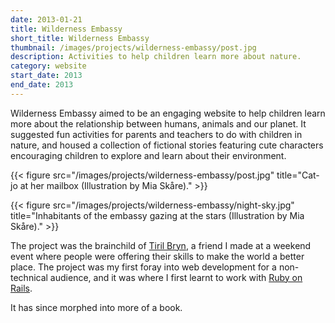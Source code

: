 ```yaml
---
date: 2013-01-21
title: Wilderness Embassy
short_title: Wilderness Embassy
thumbnail: /images/projects/wilderness-embassy/post.jpg
description: Activities to help children learn more about nature.
category: website
start_date: 2013
end_date: 2013
---
```


Wilderness Embassy aimed to be an engaging website to help children
learn more about the relationship between humans, animals and our
planet. It suggested fun activities for parents and teachers to do
with children in nature, and housed a collection of fictional stories
featuring cute characters encouraging children to explore and learn
about their environment.

{{< figure src="/images/projects/wilderness-embassy/post.jpg" title="Cat-jo at her mailbox (Illustration by Mia Skåre)." >}}

{{< figure src="/images/projects/wilderness-embassy/night-sky.jpg"  title="Inhabitants of the embassy gazing at the stars (Illustration by Mia Skåre)." >}}

The project was the brainchild of [Tiril
Bryn](https://www.facebook.com/tiril.bryn), a friend I made at a
weekend event where people were offering their skills to make the
world a better place. The project was my first foray into web
development for a non-technical audience, and it was where I first
learnt to work with [Ruby on Rails](http://rubyonrails.org).

It has since morphed into more of a book.
